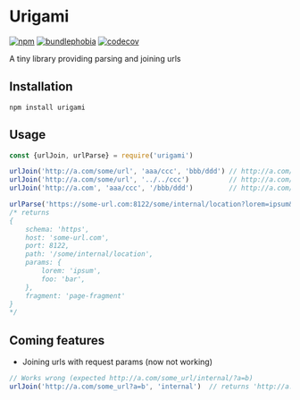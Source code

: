 # Urigami
[![npm](https://img.shields.io/npm/dt/urigami)](https://www.npmjs.com/package/urigami)
[![bundlephobia](https://badgen.net/bundlephobia/minzip/urigami@0.0.2)](https://bundlephobia.com/result?p=urigami@0.0.2)
[![codecov](https://codecov.io/gh/qpep3b/urigami/branch/master/graph/badge.svg)](https://codecov.io/gh/qpep3b/urigami)

A tiny library providing parsing and joining urls

## Installation
```
npm install urigami
```

## Usage

```js
const {urlJoin, urlParse} = require('urigami')

urlJoin('http://a.com/some/url', 'aaa/ccc', 'bbb/ddd') // http://a.com/some/url/aaa/ccc/bbb/ddd/
urlJoin('http://a.com/some/url', '../../ccc')          // http://a.com/ccc/
urlJoin('http://a.com', 'aaa/ccc', '/bbb/ddd')         // http://a.com/bbb/ddd/ (because /bbb/ddd is absolute)

urlParse('https://some-url.com:8122/some/internal/location?lorem=ipsum&foo=bar#page-fragment')
/* returns
{
    schema: 'https',
    host: 'some-url.com',
    port: 8122,
    path: '/some/internal/location',
    params: {
        lorem: 'ipsum',
        foo: 'bar',
    },
    fragment: 'page-fragment'
}
*/
```

## Coming features
* Joining urls with request params (now not working)
```js
// Works wrong (expected http://a.com/some_url/internal/?a=b)
urlJoin('http://a.com/some_url?a=b', 'internal')  // returns 'http://a.com/some_url/internal'
```
